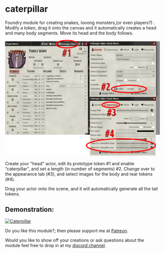 # caterpillar
Foundry module for creating snakes, looong monsters,(or even players?) . Modify a token, drag it onto the canvas and it automatically creates a head and many body segments. Move its head and the body follows.

<img src="media/caterpillar.png" width=600>

Create your "head" actor, edit its prototype token #1 and enable “caterpillar”, and set a length (in number of segments) #2.
Change over to the appearance tab (#3), and select images for the body and rear tokens (#4). 

Drag your actor onto the scene, and it will automatically generate all the tail tokens.

## Demonstration:

[![Caterpillar](http://img.youtube.com/vi/U4Kku983B4k/0.jpg)](http://www.youtube.com/watch?v=U4Kku983B4k "Caterpillar")

Do you like this module?; then please support me at [Patreon](https://www.patreon.com/drO_o).

Would you like to show off your creations or ask questions about the module feel free to drop in at my [discord channel](https://discord.gg/5CCAhsKFDp). 
